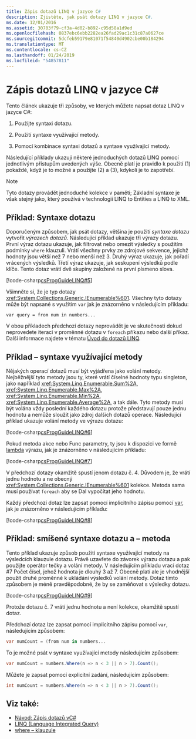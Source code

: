 ```yaml
---
title: Zápis dotazů LINQ v jazyce C#
description: Zjistěte, jak psát dotazy LINQ v jazyce C#.
ms.date: 12/01/2016
ms.assetid: 30703f79-cf3a-4d02-b892-c95d58a1d9ed
ms.openlocfilehash: 0837ebc6ebb2282ea26fad29ac1c31c87a0627ce
ms.sourcegitcommit: 5dcfeb59179e81071f54840d4902cbe00b184294
ms.translationtype: MT
ms.contentlocale: cs-CZ
ms.lasthandoff: 01/24/2019
ms.locfileid: "54857811"
---
```

# <a name="write-linq-queries-in-c"></a>Zápis dotazů LINQ v jazyce C# #

Tento článek ukazuje tři způsoby, ve kterých můžete napsat dotaz LINQ v jazyce C#:

1. Použijte syntaxi dotazu.

2. Použití syntaxe využívající metody.

3. Pomocí kombinace syntaxi dotazů a syntaxe využívající metody.

Následující příklady ukazují některé jednoduchých dotazů LINQ pomocí jednotlivým přístupům uvedených výše. Obecně platí je pravidlo k použití (1) pokaždé, když je to možné a použijte (2) a (3), kdykoli je to zapotřebí.

> [!NOTE]
> Tyto dotazy provádět jednoduché kolekce v paměti; Základní syntaxe je však stejný jako, který používá v technologii LINQ to Entities a LINQ to XML.

## <a name="example---query-syntax"></a>Příklad: Syntaxe dotazu

Doporučeným způsobem, jak psát dotazy, většina je použití *syntaxe dotazu* vytvořit *výrazech dotazů*. Následující příklad ukazuje tři výrazy dotazu. První výraz dotazu ukazuje, jak filtrovat nebo omezit výsledky s použitím podmínky `where` klauzuli. Vrátí všechny prvky ze zdrojové sekvence, jejichž hodnoty jsou větší než 7 nebo menší než 3. Druhý výraz ukazuje, jak pořadí vrácených výsledků. Třetí výraz ukazuje, jak seskupení výsledků podle klíče. Tento dotaz vrátí dvě skupiny založené na první písmeno slova.

[!code-csharp[csProgGuideLINQ#5](~/samples/snippets/csharp/concepts/linq/how-to-write-linq-queries_1.cs)]

Všimněte si, že je typ dotazy <xref:System.Collections.Generic.IEnumerable%601>. Všechny tyto dotazy může být napsané s využitím `var` jak je znázorněno v následujícím příkladu:

`var query = from num in numbers...`

V obou příkladech předchozí dotazy neprovádět je ve skutečnosti dokud neprovedete iteraci v proměnné dotazu v `foreach` příkazu nebo další příkaz. Další informace najdete v tématu [Úvod do dotazů LINQ](../programming-guide/concepts/linq/introduction-to-linq-queries.md).

## <a name="example---method-syntax"></a>Příklad – syntaxe využívající metody

Nějakých operací dotazů musí být vyjádřena jako volání metody. Nejběžnější tyto metody jsou ty, které vrátí číselné hodnoty typu singleton, jako například <xref:System.Linq.Enumerable.Sum%2A>, <xref:System.Linq.Enumerable.Max%2A>, <xref:System.Linq.Enumerable.Min%2A>, <xref:System.Linq.Enumerable.Average%2A>, a tak dále. Tyto metody musí být volána vždy poslední každého dotazu protože představují pouze jednu hodnotu a nemůže sloužit jako zdroj dalších dotazů operace. Následující příklad ukazuje volání metody ve výrazu dotazu:

[!code-csharp[csProgGuideLINQ#6](~/samples/snippets/csharp/concepts/linq/how-to-write-linq-queries_2.cs)]

Pokud metoda akce nebo Func parametry, ty jsou k dispozici ve formě [lambda](../programming-guide/statements-expressions-operators/lambda-expressions.md) výrazu, jak je znázorněno v následujícím příkladu:

[!code-csharp[csProgGuideLINQ#7](~/samples/snippets/csharp/concepts/linq/how-to-write-linq-queries_3.cs)]

V předchozí dotazy okamžitě spustí jenom dotazu č. 4. Důvodem je, že vrátí jednu hodnotu a ne obecný <xref:System.Collections.Generic.IEnumerable%601> kolekce. Metoda sama musí používat `foreach` aby se Dal vypočítat jeho hodnotu.

Každý předchozí dotaz lze zapsat pomocí implicitního zápisu pomocí [var](../language-reference/keywords/var.md), jak je znázorněno v následujícím příkladu:

[!code-csharp[csProgGuideLINQ#8](~/samples/snippets/csharp/concepts/linq/how-to-write-linq-queries_4.cs)]

## <a name="example---mixed-query-and-method-syntax"></a>Příklad: smíšené syntaxe dotazu a – metoda

Tento příklad ukazuje způsob použití syntaxe využívající metody na výsledcích klauzule dotazu. Právě uzavřete do závorek výrazu dotazu a pak použijte operátor tečky a volání metody. V následujícím příkladu vrací dotaz #7 Počet čísel, jehož hodnota je dlouhý 3 až 7. Obecně platí ale je vhodnější použít druhé proměnné k ukládání výsledků volání metody. Dotaz tímto způsobem je méně pravděpodobné, že by se zaměňovat s výsledky dotazu.

[!code-csharp[csProgGuideLINQ#9](~/samples/snippets/csharp/concepts/linq/how-to-write-linq-queries_5.cs)]

Protože dotazu č. 7 vrátí jednu hodnotu a není kolekce, okamžitě spustí dotaz.

Předchozí dotaz lze zapsat pomocí implicitního zápisu pomocí `var`, následujícím způsobem:

```csharp
var numCount = (from num in numbers...
```

To je možné psát v syntaxe využívající metody následujícím způsobem:

```csharp
var numCount = numbers.Where(n => n < 3 || n > 7).Count();
```

Můžete je zapsat pomocí explicitní zadání, následujícím způsobem:

```csharp
int numCount = numbers.Where(n => n < 3 || n > 7).Count();
```

## <a name="see-also"></a>Viz také:

- [Návod: Zápis dotazů vC#](../programming-guide/concepts/linq/walkthrough-writing-queries-linq.md)
- [LINQ (Language Integrated Query)](index.md)
- [where – klauzule](../language-reference/keywords/where-clause.md)